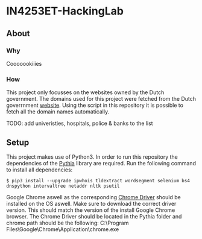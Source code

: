 # IN4253ET-HackingLab
## About
### Why
Cooooookiiies
### How
This project only focusses on the websites owned by the Dutch government. The domains used for this project were fetched from the Dutch goverrnment [website](https://www.overheid.nl/english/dutch-government-websites). Using the script in this repository it is possible to fetch all the domain names automatically.

TODO: add univeristies, hospitals, police & banks to the list

## Setup
This project makes use of Python3. In order to run this repository the dependencies of the [Pythia](https://bitbucket.org/srdjanmatic/pythia/src/master/) library are required. Run the following command to install all dependencies:

```console
$ pip3 install --upgrade ipwhois tldextract wordsegment selenium bs4 dnspython intervaltree netaddr nltk psutil
```

Google Chrome aswell as the corresponding [Chrome Driver](https://chromedriver.chromium.org/downloads) should be installed on the OS aswell. Make sure to download the correct driver version. This should match the version of the install Google Chrome browser. The Chrome Driver should be located in the Pythia folder and chrome path should be the following: 
C:\Program Files\Google\Chrome\Application\chrome.exe
